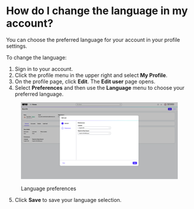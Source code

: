# How do I change the language in my account?

You can choose the preferred language for your account in your profile settings.&#x20;

To change the language:&#x20;

1. Sign in to your account.
2. Click the profile menu in the upper right and select **My Profile**.&#x20;
3. On the profile page, click **Edit**. The **Edit user** page opens.
4. Select **Preferences** and then use the **Language** menu to choose your preferred language.

<figure><img src="../../.gitbook/assets/edit_user.png" alt=""><figcaption><p>Language preferences</p></figcaption></figure>

5. Click **Save** to save your language selection.

